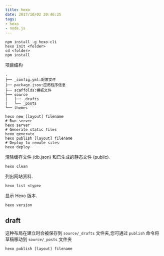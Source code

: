 ```yaml
---
title: hexo
date: 2017/10/02 20:46:25
tags:
- hexo
- node.js
---
```


```
npm install -g hexo-cli
hexo init <folder>
cd <folder>
npm install
```

项目结构

```
.
├── _config.yml:配置文件
├── package.json:应用程序信息
├── scaffolds:模板文件
├── source
|   ├── _drafts
|   └── _posts
└── themes
```

```
hexo new [layout] filename
# Run server
hexo server
# Generate static files
hexo generate
hexo publish [layout] filename
# Deploy to remote sites
hexo deploy
```


清除缓存文件 (db.json) 和已生成的静态文件 (public).
```
hexo clean
```

列出网站资料.
```
hexo list <type>
```

显示 Hexo 版本.
```
hexo version
```

## draft

这种布局在建立时会被保存到 `source/_drafts` 文件夹,您可通过 `publish` 命令将草稿移动到 `source/_posts` 文件夹
```
hexo publish [layout] filename
```